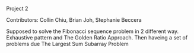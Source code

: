 Project 2

Contributors: Collin Chiu, Brian Joh, Stephanie Beccera

Supposed to solve the Fibonacci sequence problem in 2 different way. Exhaustive pattern and The Golden Ratio Approach.
Then haveing a set of problems due The Largest Sum Subarray Problem 